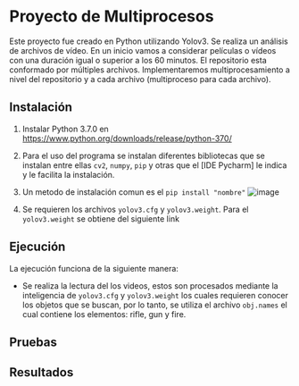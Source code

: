# Proyecto de Multiprocesos
Este proyecto fue creado en Python utilizando Yolov3.
Se realiza un análisis de archivos de vídeo. En un inicio vamos a considerar películas o vídeos con una duración igual o superior a los 60 minutos. El repositorio esta conformado por múltiples archivos. Implementaremos multiprocesamiento a nivel del repositorio y a cada archivo (multiproceso para cada archivo).

## Instalación
1. Instalar Python 3.7.0 en https://www.python.org/downloads/release/python-370/
2. Para el uso del programa se instalan diferentes bibliotecas que se instalan entre ellas `cv2`, `numpy`, `pip` y otras que el [IDE Pycharm] le indica y le facilita la instalación.
3. Un metodo de instalación comun es el `pip install "nombre"`
 ![image](https://user-images.githubusercontent.com/38516078/137266603-be925b19-62c4-4d0c-9248-d79e8f6bedf2.png)


4. Se requieren los archivos `yolov3.cfg` y `yolov3.weight`. Para el `yolov3.weight` se obtiene del siguiente link 

## Ejecución
La ejecución funciona de la siguiente manera:

* Se realiza la lectura del los videos, estos son procesados mediante la inteligencia de `yolov3.cfg` y `yolov3.weight` los cuales requieren conocer los objetos que se buscan, por lo tanto, se utiliza el archivo  `obj.names` el cual contiene los elementos: rifle, gun y fire.

## Pruebas
## Resultados

